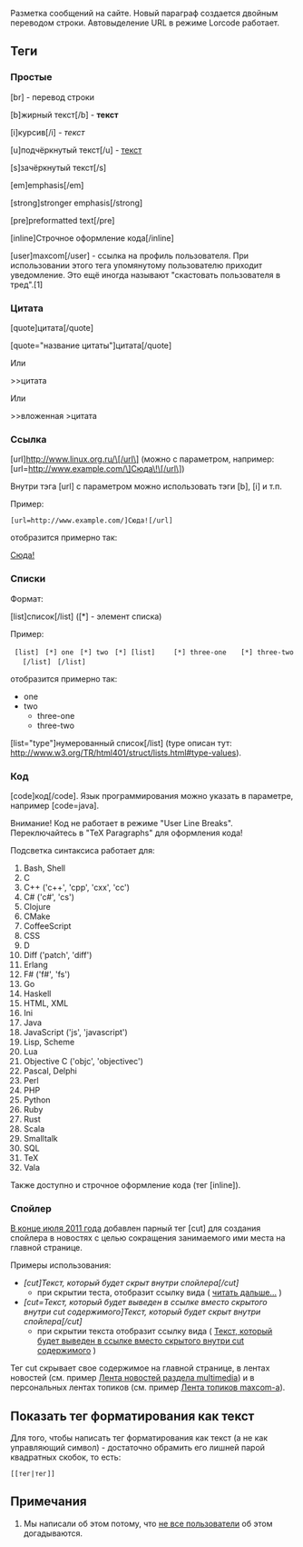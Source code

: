 Разметка сообщений на сайте. Новый параграф создается двойным переводом
строки. Автовыделение URL в режиме Lorcode работает.

## Теги

### Простые

\[br\] - перевод строки

\[b\]жирный текст\[/b\] - **текст**

\[i\]курсив\[/i\] - *текст*

\[u\]подчёркнутый текст\[/u\] - <u>текст</u>

\[s\]зачёркнутый текст\[/s\]

\[em\]emphasis\[/em\]

\[strong\]stronger emphasis\[/strong\]

\[pre\]preformatted text\[/pre\]

\[inline\]Строчное оформление кода\[/inline\]

\[user\]maxcom\[/user\] - ссылка на профиль пользователя. При
использовании этого тега упомянутому пользователю приходит
уведомление. Это ещё иногда называют "скастовать пользователя в
тред".\[1\]

### Цитата

\[quote\]цитата\[/quote\]

\[quote="название цитаты"\]цитата\[/quote\]

Или

\>\>цитата

Или

\>\>вложенная
\>цитата

### Ссылка

\[url\]http://www.linux.org.ru/\[/url\] (можно с параметром, например:
\[url=http://www.example.com/\]Сюда\!\[/url\])

Внутри тэга \[url\] с параметром можно использовать тэги \[b\], \[i\] и
т.п.

Пример:

`[url=http://www.example.com/]Сюда![/url]`

отобразится примерно так:

[Сюда\!](http://www.example.com)

### Списки

Формат:

\[list\]список\[/list\] (\[\*\] - элемент списка)

Пример:

` [list]`
` [*] one`
` [*] two`
` [*] [list] `
`   [*] three-one`
`   [*] three-two`
`   [/list]`
` [/list]`

отобразится примерно так:

  - one
  - two
      - three-one
      - three-two

\[list="type"\]нумерованный список\[/list\] (type описан тут:
<http://www.w3.org/TR/html401/struct/lists.html#type-values>).

### Код

\[code\]код\[/code\]. Язык программирования можно указать в параметре,
например \[code=java\].

Внимание\! Код не работает в режиме "User Line Breaks". Переключайтесь в
"TeX Paragraphs" для оформления кода\!

Подсветка синтаксиса работает для:

1.  Bash, Shell
2.  C
3.  C++ ('c++', 'cpp', 'cxx', 'cc')
4.  C\# ('c\#', 'cs')
5.  Clojure
6.  CMake
7.  CoffeeScript
8.  CSS
9.  D
10. Diff ('patch', 'diff')
11. Erlang
12. F\# ('f\#', 'fs')
13. Go
14. Haskell
15. HTML, XML
16. Ini
17. Java
18. JavaScript ('js', 'javascript')
19. Lisp, Scheme
20. Lua
21. Objective C ('objc', 'objectivec')
22. Pascal, Delphi
23. Perl
24. PHP
25. Python
26. Ruby
27. Rust
28. Scala
29. Smalltalk
30. SQL
31. TeX
32. Vala

Также доступно и строчное оформление кода (тег \[inline\]).

### Спойлер

[В конце июля 2011
года](https://www.linux.org.ru/forum/linux-org-ru/6565472) добавлен
парный тег \[cut\] для создания спойлера в новостях с целью сокращения
занимаемого ими места на главной странице.

Примеры использования:

  - *\[cut\]Текст, который будет скрыт внутри спойлера\[/cut\]*
      - при скрытии теста, отобразит ссылку вида ( <u>читать
        дальше...</u> )
  - *\[cut=Текст, который будет выведен в ссылке вместо скрытого внутри
    cut содержимого\]Текст, который будет скрыт внутри спойлера\[/cut\]*
      - при скрытии текста отобразит ссылку вида ( <u>Текст, который
        будет выведен в ссылке вместо скрытого внутри cut
        содержимого</u> )

Тег cut скрывает свое содержимое на главной странице, в лентах новостей
(см. пример [Лента новостей раздела
multimedia](http://www.linux.org.ru/news/multimedia/)) и в персональных
лентах топиков (см. пример [Лента топиков
maxcom-а](http://www.linux.org.ru/people/maxcom)).

## Показать тег форматирования как текст

Для того, чтобы написать тег форматирования как текст (а не как
управляющий символ) - достаточно обрамить его лишней парой
квадратных скобок, то есть:

    [[тег|тег]]

## Примечания

<references/>


1.  Мы написали об этом потому, что [не все
    пользователи](http://www.linux.org.ru/forum/lor-source/7635068)
    об этом догадываются.